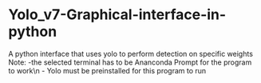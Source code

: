 # Yolo_v7-Graphical-interface-in-python
A python interface that uses yolo to perform detection on specific weights
Note: -the selected terminal has to be Ananconda Prompt for the program to work\n
      - Yolo must be preinstalled for this program to run
